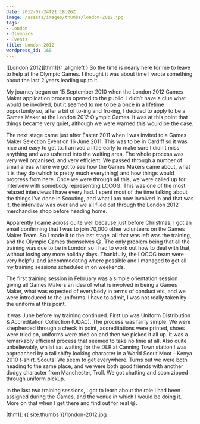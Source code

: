```yaml
---
date: 2012-07-24T21:18:26Z
image: /assets/images/thumbs/london-2012.jpg
tags:
- London
- Olympics
- Events
title: London 2012
wordpress_id: 160
---
```


![London 2012][thm1]{: .alignleft }
So the time is nearly here for me to leave to help at the Olympic Games. I thought it was about time
I wrote something about the last 2 years leading up to it.

My journey began on 15 September 2010 when the London 2012 Games Maker application process opened to
the public. I didn’t have a clue what would be involved, but it seemed to me to be a once in a
lifetime opportunity so, after a bit of to-ing and fro-ing, I decided to apply to be a Games Maker
at the London 2012 Olympic Games. It was at this point that things became very quiet, although we
were warned this would be the case.

The next stage came just after Easter 2011 when I was invited to a Games Maker Selection Event on 16
June 2011. This was to be in Cardiff so it was nice and easy to get to. I arrived a little early to
make sure I didn’t miss anything and was ushered into the waiting area. The whole process was very
well organised, and very efficient. We passed through a number of small areas where we got to see
how the Games Makers came about, what it is they do (which is pretty much everything) and how things
would progress from here. Once we were through all this, we were called up for interview with
somebody representing LOCOG. This was one of the most relaxed interviews I have every had. I spent
most of the time talking about the things I’ve done in Scouting, and what I am now involved in and
that was it, the interview was over and we all filed out through the London 2012 merchandise shop
before heading home.

Apparently I came across quite well because just before Christmas, I got an email confirming that I
was to join 70,000 other volunteers on the Games Maker Team. So I made it to the last stage, all
that was left was the training, and the Olympic Games themselves :smiley:. The only problem being
that all the training was due to be in London so I had to work out how to deal with that, without
losing any more holiday days. Thankfully, the LOCOG team were very helpful and accommodating where
possible and I managed to get all my training sessions scheduled in on weekends.

The first training session in February was a simple orientation session giving all Games Makers an
idea of what is involved in being a Games Maker, what was expected of everybody in terms of conduct
etc, and we were introduced to the uniforms. I have to admit, I was not really taken by the uniform
at this point.

It was June before my training continued. First up was Uniform Distribution & Accreditation
Collection (UDAC). The process was fairly simple. We were shepherded through a check in point,
accreditations were printed, shoes were tried on, uniforms were tried on and then we picked it all
up. It was a remarkably efficient process that seemed to take no time at all. Also quite
unbelievably, whilst sat waiting for the DLR at Canning Town station I was approached by a tall
shifty looking character in a World Scout Moot - Kenya 2010 t-shirt. Scouts! We seem to get
everywhere. Turns out we were both heading to the same place, and we were both good friends with
another dodgy character from Manchester, Troll. We got chatting and soon zipped through uniform
pickup.

In the last two training sessions, I got to learn about the role I had been assigned during the
Games, and the venue in which I would be doing it. More on that when I get there and find out for
real :smiley:.

[thm1]: {{ site.thumbs }}/london-2012.jpg